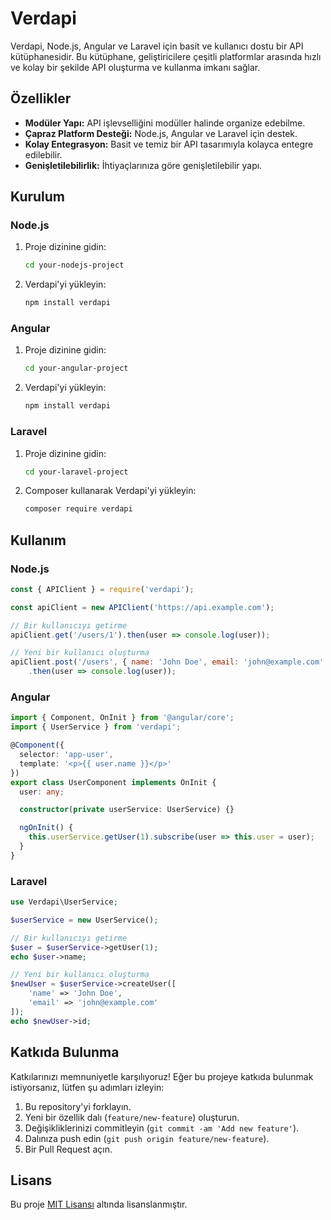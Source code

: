 # Verdapi

Verdapi, Node.js, Angular ve Laravel için basit ve kullanıcı dostu bir API kütüphanesidir. Bu kütüphane, geliştiricilere çeşitli platformlar arasında hızlı ve kolay bir şekilde API oluşturma ve kullanma imkanı sağlar.

## Özellikler

- **Modüler Yapı:** API işlevselliğini modüller halinde organize edebilme.
- **Çapraz Platform Desteği:** Node.js, Angular ve Laravel için destek.
- **Kolay Entegrasyon:** Basit ve temiz bir API tasarımıyla kolayca entegre edilebilir.
- **Genişletilebilirlik:** İhtiyaçlarınıza göre genişletilebilir yapı.

## Kurulum

### Node.js

1. Proje dizinine gidin:
   ```bash
   cd your-nodejs-project
   ```

2. Verdapi'yi yükleyin:
   ```bash
   npm install verdapi
   ```

### Angular

1. Proje dizinine gidin:
   ```bash
   cd your-angular-project
   ```

2. Verdapi'yi yükleyin:
   ```bash
   npm install verdapi
   ```

### Laravel

1. Proje dizinine gidin:
   ```bash
   cd your-laravel-project
   ```

2. Composer kullanarak Verdapi'yi yükleyin:
   ```bash
   composer require verdapi
   ```

## Kullanım

### Node.js

```javascript
const { APIClient } = require('verdapi');

const apiClient = new APIClient('https://api.example.com');

// Bir kullanıcıyı getirme
apiClient.get('/users/1').then(user => console.log(user));

// Yeni bir kullanıcı oluşturma
apiClient.post('/users', { name: 'John Doe', email: 'john@example.com' })
    .then(user => console.log(user));
```

### Angular

```typescript
import { Component, OnInit } from '@angular/core';
import { UserService } from 'verdapi';

@Component({
  selector: 'app-user',
  template: '<p>{{ user.name }}</p>'
})
export class UserComponent implements OnInit {
  user: any;

  constructor(private userService: UserService) {}

  ngOnInit() {
    this.userService.getUser(1).subscribe(user => this.user = user);
  }
}
```

### Laravel

```php
use Verdapi\UserService;

$userService = new UserService();

// Bir kullanıcıyı getirme
$user = $userService->getUser(1);
echo $user->name;

// Yeni bir kullanıcı oluşturma
$newUser = $userService->createUser([
    'name' => 'John Doe',
    'email' => 'john@example.com'
]);
echo $newUser->id;
```

## Katkıda Bulunma

Katkılarınızı memnuniyetle karşılıyoruz! Eğer bu projeye katkıda bulunmak istiyorsanız, lütfen şu adımları izleyin:

1. Bu repository'yi forklayın.
2. Yeni bir özellik dalı (`feature/new-feature`) oluşturun.
3. Değişikliklerinizi commitleyin (`git commit -am 'Add new feature'`).
4. Dalınıza push edin (`git push origin feature/new-feature`).
5. Bir Pull Request açın.

## Lisans

Bu proje [MIT Lisansı](LICENSE) altında lisanslanmıştır.
